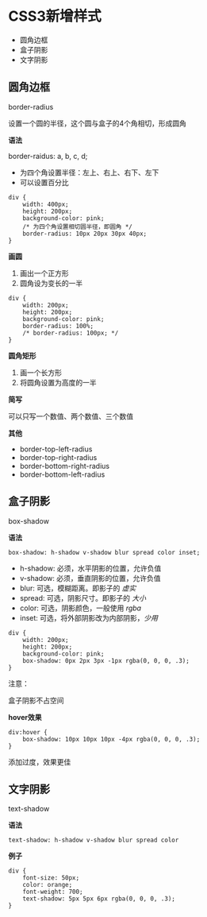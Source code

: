 # CSS3新增样式

- 圆角边框
- 盒子阴影
- 文字阴影

## 圆角边框

border-radius

设置一个圆的半径，这个圆与盒子的4个角相切，形成圆角


**语法**

border-raidus: a, b, c, d;
- 为四个角设置半径：左上、右上、右下、左下
- 可以设置百分比

```
div {
    width: 400px;
    height: 200px;
    background-color: pink;
    /* 为四个角设置相切圆半径，即圆角 */
    border-radius: 10px 20px 30px 40px;
}
```

**画圆**

1. 画出一个正方形
2. 圆角设为变长的一半

```
div {
    width: 200px;
    height: 200px;
    background-color: pink;
    border-radius: 100%;
    /* border-radius: 100px; */
}
```

**圆角矩形**

1. 画一个长方形
2. 将圆角设置为高度的一半


**简写**

可以只写一个数值、两个数值、三个数值

**其他**

- border-top-left-radius
- border-top-right-radius
- border-bottom-right-radius
- border-bottom-left-radius


## 盒子阴影

box-shadow

**语法**

```
box-shadow: h-shadow v-shadow blur spread color inset;
```

- h-shadow: 必须，水平阴影的位置，允许负值
- v-shadow: 必须，垂直阴影的位置，允许负值
- blur: 可选，模糊距离。即影子的 *虚实*
- spread: 可选，阴影尺寸。即影子的 *大小*
- color: 可选，阴影颜色，一般使用 *rgba*
- inset: 可选，将外部阴影改为内部阴影，*少用*


```
div {
    width: 200px;
    height: 200px;
    background-color: pink;
    box-shadow: 0px 2px 3px -1px rgba(0, 0, 0, .3);
}
```

注意：

盒子阴影不占空间


**hover效果**

```
div:hover {
    box-shadow: 10px 10px 10px -4px rgba(0, 0, 0, .3);
}
```

添加过度，效果更佳


## 文字阴影


text-shadow

**语法**

```
text-shadow: h-shadow v-shadow blur spread color
```

**例子**

```
div {
    font-size: 50px;
    color: orange;
    font-weight: 700;
    text-shadow: 5px 5px 6px rgba(0, 0, 0, .3);
}
```

